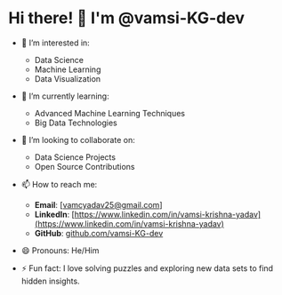 # Hi there! 👋 I'm @vamsi-KG-dev

- 👀 I’m interested in:
  - Data Science
  - Machine Learning
  - Data Visualization

- 🌱 I’m currently learning:
  - Advanced Machine Learning Techniques
  - Big Data Technologies

- 💞️ I’m looking to collaborate on:
  - Data Science Projects
  - Open Source Contributions

- 📫 How to reach me:
  - **Email**: [vamcyadav25@gmail.com]
  - **LinkedIn**: [https://www.linkedin.com/in/vamsi-krishna-yadav](https://www.linkedin.com/in/vamsi-krishna-yadav)
  - **GitHub**: [github.com/vamsi-KG-dev](https://github.com/vamsi-KG-dev)

- 😄 Pronouns: He/Him

- ⚡ Fun fact: I love solving puzzles and exploring new data sets to find hidden insights.



<!---
vamsi-KG-dev/vamsi-KG-dev is a ✨ special ✨ repository because its `README.md` (this file) appears on your GitHub profile.
You can click the Preview link to take a look at your changes.
--->
